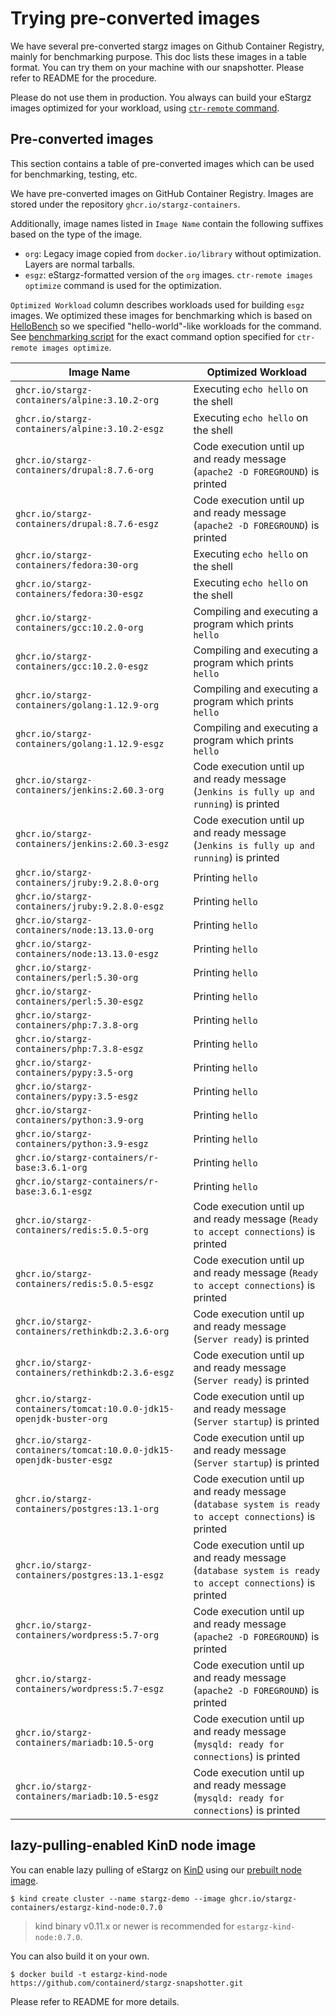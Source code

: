 # Trying pre-converted images

We have several pre-converted stargz images on Github Container Registry, mainly for benchmarking purpose. This doc lists these images in a table format. You can try them on your machine with our snapshotter. Please refer to README for the procedure.

Please do not use them in production. You always can build your eStargz images optimized for your workload, using [`ctr-remote` command](/docs/ctr-remote.md).

## Pre-converted images

This section contains a table of pre-converted images which can be used for benchmarking, testing, etc.

We have pre-converted images on GitHub Container Registry. Images are stored under the repository `ghcr.io/stargz-containers`.

Additionally, image names listed in `Image Name` contain the following suffixes based on the type of the image.

- `org`: Legacy image copied from `docker.io/library` without optimization. Layers are normal tarballs.
- `esgz`: eStargz-formatted version of the `org` images. `ctr-remote images optimize` command is used for the optimization.

`Optimized Workload` column describes workloads used for building `esgz` images. We optimized these images for benchmarking which is based on [HelloBench](https://github.com/Tintri/hello-bench) so we specified "hello-world"-like workloads for the command. See [benchmarking script](/script/benchmark/hello-bench/src/hello.py) for the exact command option specified for `ctr-remote images optimize`. 

|Image Name|Optimized Workload|
---|---
|`ghcr.io/stargz-containers/alpine:3.10.2-org`|Executing `echo hello` on the shell|
|`ghcr.io/stargz-containers/alpine:3.10.2-esgz`|Executing `echo hello` on the shell|
|`ghcr.io/stargz-containers/drupal:8.7.6-org`|Code execution until up and ready message (`apache2 -D FOREGROUND`) is printed|
|`ghcr.io/stargz-containers/drupal:8.7.6-esgz`|Code execution until up and ready message (`apache2 -D FOREGROUND`) is printed|
|`ghcr.io/stargz-containers/fedora:30-org`|Executing `echo hello` on the shell|
|`ghcr.io/stargz-containers/fedora:30-esgz`|Executing `echo hello` on the shell|
|`ghcr.io/stargz-containers/gcc:10.2.0-org`|Compiling and executing a program which prints `hello`|
|`ghcr.io/stargz-containers/gcc:10.2.0-esgz`|Compiling and executing a program which prints `hello`|
|`ghcr.io/stargz-containers/golang:1.12.9-org`|Compiling and executing a program which prints `hello`|
|`ghcr.io/stargz-containers/golang:1.12.9-esgz`|Compiling and executing a program which prints `hello`|
|`ghcr.io/stargz-containers/jenkins:2.60.3-org`|Code execution until up and ready message (`Jenkins is fully up and running`) is printed|
|`ghcr.io/stargz-containers/jenkins:2.60.3-esgz`|Code execution until up and ready message (`Jenkins is fully up and running`) is printed|
|`ghcr.io/stargz-containers/jruby:9.2.8.0-org`|Printing `hello`|
|`ghcr.io/stargz-containers/jruby:9.2.8.0-esgz`|Printing `hello`|
|`ghcr.io/stargz-containers/node:13.13.0-org`|Printing `hello`|
|`ghcr.io/stargz-containers/node:13.13.0-esgz`|Printing `hello`|
|`ghcr.io/stargz-containers/perl:5.30-org`|Printing `hello`|
|`ghcr.io/stargz-containers/perl:5.30-esgz`|Printing `hello`|
|`ghcr.io/stargz-containers/php:7.3.8-org`|Printing `hello`|
|`ghcr.io/stargz-containers/php:7.3.8-esgz`|Printing `hello`|
|`ghcr.io/stargz-containers/pypy:3.5-org`|Printing `hello`|
|`ghcr.io/stargz-containers/pypy:3.5-esgz`|Printing `hello`|
|`ghcr.io/stargz-containers/python:3.9-org`|Printing `hello`|
|`ghcr.io/stargz-containers/python:3.9-esgz`|Printing `hello`|
|`ghcr.io/stargz-containers/r-base:3.6.1-org`|Printing `hello`|
|`ghcr.io/stargz-containers/r-base:3.6.1-esgz`|Printing `hello`|
|`ghcr.io/stargz-containers/redis:5.0.5-org`|Code execution until up and ready message (`Ready to accept connections`) is printed|
|`ghcr.io/stargz-containers/redis:5.0.5-esgz`|Code execution until up and ready message (`Ready to accept connections`) is printed|
|`ghcr.io/stargz-containers/rethinkdb:2.3.6-org`|Code execution until up and ready message (`Server ready`) is printed|
|`ghcr.io/stargz-containers/rethinkdb:2.3.6-esgz`|Code execution until up and ready message (`Server ready`) is printed|
|`ghcr.io/stargz-containers/tomcat:10.0.0-jdk15-openjdk-buster-org`|Code execution until up and ready message (`Server startup`) is printed|
|`ghcr.io/stargz-containers/tomcat:10.0.0-jdk15-openjdk-buster-esgz`|Code execution until up and ready message (`Server startup`) is printed|
|`ghcr.io/stargz-containers/postgres:13.1-org`|Code execution until up and ready message (`database system is ready to accept connections`) is printed|
|`ghcr.io/stargz-containers/postgres:13.1-esgz`|Code execution until up and ready message (`database system is ready to accept connections`) is printed|
|`ghcr.io/stargz-containers/wordpress:5.7-org`|Code execution until up and ready message (`apache2 -D FOREGROUND`) is printed|
|`ghcr.io/stargz-containers/wordpress:5.7-esgz`|Code execution until up and ready message (`apache2 -D FOREGROUND`) is printed|
|`ghcr.io/stargz-containers/mariadb:10.5-org`|Code execution until up and ready message (`mysqld: ready for connections`) is printed|
|`ghcr.io/stargz-containers/mariadb:10.5-esgz`|Code execution until up and ready message (`mysqld: ready for connections`) is printed|

## lazy-pulling-enabled KinD node image

You can enable lazy pulling of eStargz on [KinD](https://github.com/kubernetes-sigs/kind) using our [prebuilt node image](https://github.com/orgs/stargz-containers/packages/container/package/estargz-kind-node).

```console
$ kind create cluster --name stargz-demo --image ghcr.io/stargz-containers/estargz-kind-node:0.7.0
```

> kind binary v0.11.x or newer is recommended for `estargz-kind-node:0.7.0`.

You can also build it on your own.

```
$ docker build -t estargz-kind-node https://github.com/containerd/stargz-snapshotter.git
```

Please refer to README for more details.
